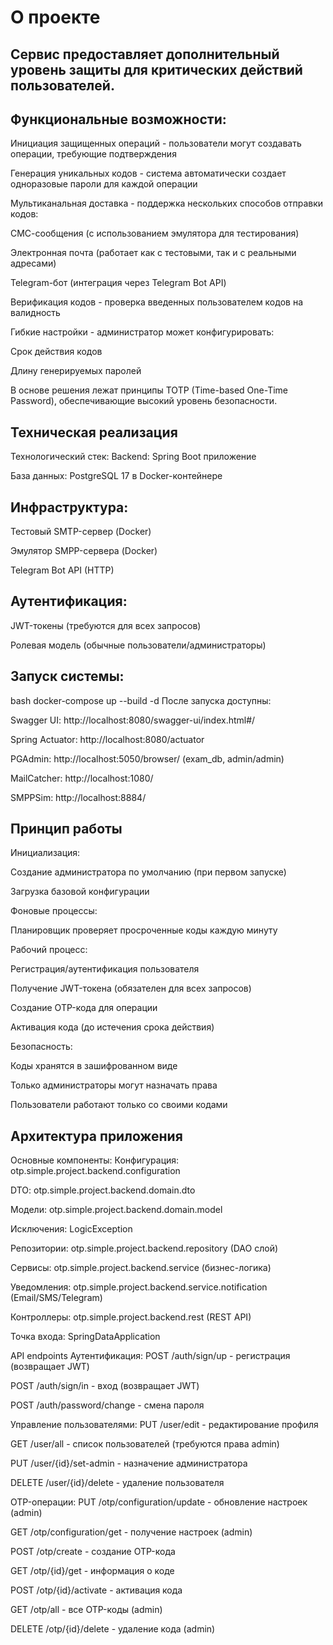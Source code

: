# О проекте
##  Сервис предоставляет дополнительный уровень защиты для критических действий пользователей.

## Функциональные возможности:
Инициация защищенных операций - пользователи могут создавать операции, требующие подтверждения

Генерация уникальных кодов - система автоматически создает одноразовые пароли для каждой операции

Мультиканальная доставка - поддержка нескольких способов отправки кодов:

СМС-сообщения (с использованием эмулятора для тестирования)

Электронная почта (работает как с тестовыми, так и с реальными адресами)

Telegram-бот (интеграция через Telegram Bot API)

Верификация кодов - проверка введенных пользователем кодов на валидность

Гибкие настройки - администратор может конфигурировать:

Срок действия кодов

Длину генерируемых паролей

В основе решения лежат принципы TOTP (Time-based One-Time Password), обеспечивающие высокий уровень безопасности.

## Техническая реализация
Технологический стек:
Backend: Spring Boot приложение

База данных: PostgreSQL 17 в Docker-контейнере

## Инфраструктура:

Тестовый SMTP-сервер (Docker)

Эмулятор SMPP-сервера (Docker)

Telegram Bot API (HTTP)

## Аутентификация:
JWT-токены (требуются для всех запросов)

Ролевая модель (обычные пользователи/администраторы)

## Запуск системы:
bash
docker-compose up --build -d
После запуска доступны:

Swagger UI: http://localhost:8080/swagger-ui/index.html#/

Spring Actuator: http://localhost:8080/actuator

PGAdmin: http://localhost:5050/browser/ (exam_db, admin/admin)

MailCatcher: http://localhost:1080/

SMPPSim: http://localhost:8884/

## Принцип работы
Инициализация:

Создание администратора по умолчанию (при первом запуске)

Загрузка базовой конфигурации

Фоновые процессы:

Планировщик проверяет просроченные коды каждую минуту

Рабочий процесс:

Регистрация/аутентификация пользователя

Получение JWT-токена (обязателен для всех запросов)

Создание OTP-кода для операции

Активация кода (до истечения срока действия)

Безопасность:

Коды хранятся в зашифрованном виде

Только администраторы могут назначать права

Пользователи работают только со своими кодами

## Архитектура приложения
Основные компоненты:
Конфигурация: otp.simple.project.backend.configuration

DTO: otp.simple.project.backend.domain.dto

Модели: otp.simple.project.backend.domain.model

Исключения: LogicException

Репозитории: otp.simple.project.backend.repository (DAO слой)

Сервисы: otp.simple.project.backend.service (бизнес-логика)

Уведомления: otp.simple.project.backend.service.notification (Email/SMS/Telegram)

Контроллеры: otp.simple.project.backend.rest (REST API)

Точка входа: SpringDataApplication

API endpoints
Аутентификация:
POST /auth/sign/up - регистрация (возвращает JWT)

POST /auth/sign/in - вход (возвращает JWT)

POST /auth/password/change - смена пароля

Управление пользователями:
PUT /user/edit - редактирование профиля

GET /user/all - список пользователей (требуются права admin)

PUT /user/{id}/set-admin - назначение администратора

DELETE /user/{id}/delete - удаление пользователя

OTP-операции:
PUT /otp/configuration/update - обновление настроек (admin)

GET /otp/configuration/get - получение настроек (admin)

POST /otp/create - создание OTP-кода

GET /otp/{id}/get - информация о коде

POST /otp/{id}/activate - активация кода

GET /otp/all - все OTP-коды (admin)

DELETE /otp/{id}/delete - удаление кода (admin)
